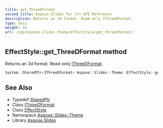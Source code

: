 ```yaml
---
title: get_ThreeDFormat
second_title: Aspose.Slides for C++ API Reference
description: Returns an 3d format. Read-only IThreeDFormat.
type: docs
weight: 14
url: /cpp/aspose.slides.theme/effectstyle/get_threedformat/
---
```

## EffectStyle::get_ThreeDFormat method


Returns an 3d format. Read-only [IThreeDFormat](../../../aspose.slides/ithreedformat/).

```cpp
System::SharedPtr<IThreeDFormat> Aspose::Slides::Theme::EffectStyle::get_ThreeDFormat() override
```

## See Also

* Typedef [SharedPtr](../../../system/sharedptr/)
* Class [IThreeDFormat](../../../aspose.slides/ithreedformat/)
* Class [EffectStyle](../)
* Namespace [Aspose::Slides::Theme](../../)
* Library [Aspose.Slides](../../../)
